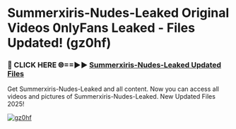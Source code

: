 # Summerxiris-Nudes-Leaked Original Videos 0nlyFans Leaked - Files Updated! (gz0hf)

<h3>🔴 CLICK HERE 🌐==►► <a href="https://tinyurl.com/yc6ubb5a" rel="nofollow">Summerxiris-Nudes-Leaked Updated Files</a></h3>

Get Summerxiris-Nudes-Leaked and all content. Now you can access all videos and pictures of Summerxiris-Nudes-Leaked. New Updated Files 2025!

[![gz0hf](https://i.imgur.com/7eu0CRL.gif)](https://tinyurl.com/yc6ubb5a)
